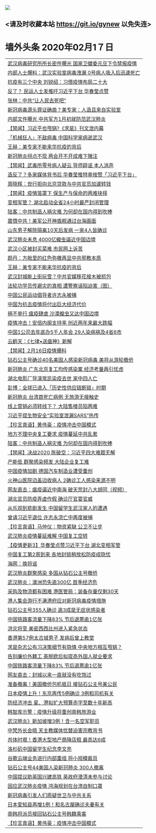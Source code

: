 
<tr>
  <td align=center><img src="https://cdn.jsdelivr.net/gh/gyoupiodf/im1/%E5%BE%AE%E4%BF%A1%E8%AF%B4%E6%98%8E4.jpg" /></td>  
</tr>

## <请及时收藏本站 https://git.io/gynew 以免失连> </a>
# 墙外头条 2020年02月1７日</a>

<table>

<tr><td colspan="2" align="left"><a href="https://xball.casa/oo.aspx?name=c1131747&key=eqxowaguscvmxdgc&from=gy">武汉病毒研究所所长密件曝光 国家卫健委元旦下令禁报疫情</a></td></tr>
<tr><td colspan="2" align="left"><a href="https://xball.casa/oo.aspx?name=c1131723&key=eqxowaguscvmxdgc&from=gy">内部人士爆料：武汉实验室病毒洩漏 0号病人吸入后迅速死亡</a></td></tr>
<tr><td colspan="2" align="left"><a href="https://xball.casa/oo.aspx?name=c1131675&key=eqxowaguscvmxdgc&from=gy">抗疫有三个中央 刘锐绍：习借疫情布局二十大</a></td></tr>
<tr><td colspan="2" align="left"><a href="https://xball.casa/oo.aspx?name=c1131750&key=eqxowaguscvmxdgc&from=gy">反了？ 民运人士发推吁习近平下台 华春莹点赞</a></td></tr>
<tr><td colspan="2" align="left"><a href="https://xball.casa/oo.aspx?name=c1131737&key=eqxowaguscvmxdgc&from=gy">张林：中共“让人民去死吧”</a></td></tr>
<tr><td colspan="2" align="left"><a href="https://xball.casa/oo.aspx?name=c1131698&key=eqxowaguscvmxdgc&from=gy">新冠病毒源头罪证确凿？美专家：人造且来自实验室</a></td></tr>
<tr><td colspan="2" align="left"><a href="https://xball.casa/oo.aspx?name=c1131727&key=eqxowaguscvmxdgc&from=gy">内部文件曝光 中共军方1月初就防范武汉肺炎</a></td></tr>
<tr><td colspan="2" align="left"><a href="https://xball.casa/oo.aspx?name=c1131748&key=eqxowaguscvmxdgc&from=gy">【禁闻】习近平也甩锅?《求是》刊文泄内幕</a></td></tr>
<tr><td colspan="2" align="left"><a href="https://xball.casa/oo.aspx?name=c1131725&key=eqxowaguscvmxdgc&from=gy">「机械狂人」不敌病毒 中国科学家病逝武汉</a></td></tr>
<tr><td colspan="2" align="left"><a href="https://xball.casa/oo.aspx?name=c1131738&key=eqxowaguscvmxdgc&from=gy">王赫：美专家不能来华抗疫的背后</a></td></tr>
<tr><td colspan="2" align="left"><a href="https://xball.casa/oo.aspx?name=c1131754&key=eqxowaguscvmxdgc&from=gy">新冠肺炎拐点不现 两会开不开成难下赌注</a></td></tr>
<tr><td colspan="2" align="left"><a href="https://xball.casa/oo.aspx?name=c1131757&key=eqxowaguscvmxdgc&from=gy">【禁闻】武毒所零号病人疑云 导师辟谣 本人消声</a></td></tr>
<tr><td colspan="2" align="left"><a href="https://xball.casa/oo.aspx?name=c1131722&key=eqxowaguscvmxdgc&from=gy">造反了？多家媒体背书后 华春莹推特竟按赞「习近平下台」</a></td></tr>
<tr><td colspan="2" align="left"><a href="https://xball.casa/oo.aspx?name=c1131735&key=eqxowaguscvmxdgc&from=gy">周晓辉：世行拒向北京贷款与中共官员加速转钱</a></td></tr>
<tr><td colspan="2" align="left"><a href="https://xball.casa/oo.aspx?name=c1131746&key=eqxowaguscvmxdgc&from=gy">【禁闻】疫情笼罩下 保生产与保命的两难抉择</a></td></tr>
<tr><td colspan="2" align="left"><a href="https://xball.casa/oo.aspx?name=c1131751&key=eqxowaguscvmxdgc&from=gy">变相军管？ 湖北启动全省24小时最严封闭管理</a></td></tr>
<tr><td colspan="2" align="left"><a href="https://xball.casa/oo.aspx?name=c1131739&key=eqxowaguscvmxdgc&from=gy">陆客：中共制造人祸灾难 为何却在国内得到吹捧</a></td></tr>
<tr><td colspan="2" align="left"><a href="https://xball.casa/oo.aspx?name=c1131712&key=eqxowaguscvmxdgc&from=gy">震慑中共！美军公开神盾舰通过台海画面</a></td></tr>
<tr><td colspan="2" align="left"><a href="https://xball.casa/oo.aspx?name=c1131715&key=eqxowaguscvmxdgc&from=gy">山东男子解除隔离10天后发病 一家4人皆确诊</a></td></tr>
<tr><td colspan="2" align="left"><a href="https://xball.casa/oo.aspx?name=c1131749&key=eqxowaguscvmxdgc&from=gy">武汉肺炎未息 4000亿蝗虫逼近中国边境</a></td></tr>
<tr><td colspan="2" align="left"><a href="https://xball.casa/oo.aspx?name=c1131744&key=eqxowaguscvmxdgc&from=gy">武汉小区被封买菜难 市民网上诉苦</a></td></tr>
<tr><td colspan="2" align="left"><a href="https://xball.casa/oo.aspx?name=c1131728&key=eqxowaguscvmxdgc&from=gy">颜丹：方舱里的红色弥撒再显中共邪教本质</a></td></tr>
<tr><td colspan="2" align="left"><a href="https://xball.casa/oo.aspx?name=c1131720&key=eqxowaguscvmxdgc&from=gy">王赫：美专家不能来华抗疫的背后</a></td></tr>
<tr><td colspan="2" align="left"><a href="https://xball.casa/oo.aspx?name=c1131701&key=eqxowaguscvmxdgc&from=gy">武汉封城能上街玩雪？中共官媒移花接木被抓包</a></td></tr>
<tr><td colspan="2" align="left"><a href="https://xball.casa/oo.aspx?name=c1131745&key=eqxowaguscvmxdgc&from=gy">法轮功学员传避灾的真相 遭警察诬陷迫害（图）</a></td></tr>
<tr><td colspan="2" align="left"><a href="https://xball.casa/oo.aspx?name=c1131694&key=eqxowaguscvmxdgc&from=gy">中国公民运动倡导者许志永被捕</a></td></tr>
<tr><td colspan="2" align="left"><a href="https://xball.casa/oo.aspx?name=c1131695&key=eqxowaguscvmxdgc&from=gy">中国为抗击疫情将付出巨大经济代价</a></td></tr>
<tr><td colspan="2" align="left"><a href="https://xball.casa/oo.aspx?name=c1131729&key=eqxowaguscvmxdgc&from=gy">祸不单行 瘟疫肆虐 沙漠蝗虫又达中国边境</a></td></tr>
<tr><td colspan="2" align="left"><a href="https://xball.casa/oo.aspx?name=c1131731&key=eqxowaguscvmxdgc&from=gy">疫情冲击！安倍内阁支持率 创近两年来最大跌幅</a></td></tr>
<tr><td colspan="2" align="left"><a href="https://xball.casa/oo.aspx?name=c1131714&key=eqxowaguscvmxdgc&from=gy">中国1公司去年底办5千人年会 29人染病祸及4省6市</a></td></tr>
<tr><td colspan="2" align="left"><a href="https://xball.casa/oo.aspx?name=c1131721&key=eqxowaguscvmxdgc&from=gy">云鹤天：《七律▪送瘟神》新解</a></td></tr>
<tr><td colspan="2" align="left"><a href="https://xball.casa/oo.aspx?name=c1131768&key=eqxowaguscvmxdgc&from=gy">【禁闻】2月16日疫情爆料</a></td></tr>
<tr><td colspan="2" align="left"><a href="https://xball.casa/oo.aspx?name=c1131733&key=eqxowaguscvmxdgc&from=gy">钻石公主号确诊40名美国人感染新冠病毒 美将从游轮撤侨</a></td></tr>
<tr><td colspan="2" align="left"><a href="https://xball.casa/oo.aspx?name=c1131708&key=eqxowaguscvmxdgc&from=gy">新冠肺炎 广东北京复工均传感染案 经济考量再引忧虑</a></td></tr>
<tr><td colspan="2" align="left"><a href="https://xball.casa/oo.aspx?name=c1131687&key=eqxowaguscvmxdgc&from=gy">湖北电影厂导演常凯染疫去世 家中四人亡</a></td></tr>
<tr><td colspan="2" align="left"><a href="https://xball.casa/oo.aspx?name=c1131681&key=eqxowaguscvmxdgc&from=gy">彭博：全球已进入「历史性供应链断链」时期</a></td></tr>
<tr><td colspan="2" align="left"><a href="https://xball.casa/oo.aspx?name=c1131724&key=eqxowaguscvmxdgc&from=gy">新冠肺炎 台湾首死亡病例 无旅游无接触史</a></td></tr>
<tr><td colspan="2" align="left"><a href="https://xball.casa/oo.aspx?name=c1131718&key=eqxowaguscvmxdgc&from=gy">线上营销必须转线下？ 大陆售楼员陷两难</a></td></tr>
<tr><td colspan="2" align="left"><a href="https://xball.casa/oo.aspx?name=c1131686&key=eqxowaguscvmxdgc&from=gy">习近平提生物安全“实验室泄漏SARS”热传</a></td></tr>
<tr><td colspan="2" align="left"><a href="https://xball.casa/oo.aspx?name=c1131730&key=eqxowaguscvmxdgc&from=gy">【珍言真语】黄伟豪：疫情冲击中国模式</a></td></tr>
<tr><td colspan="2" align="left"><a href="https://xball.casa/oo.aspx?name=c1131699&key=eqxowaguscvmxdgc&from=gy">地方不理中央复工要求 疫情蔓延中共乱套</a></td></tr>
<tr><td colspan="2" align="left"><a href="https://xball.casa/oo.aspx?name=c1131734&key=eqxowaguscvmxdgc&from=gy">陆客：中共制造人祸灾难 为何却在国内得到吹捧</a></td></tr>
<tr><td colspan="2" align="left"><a href="https://xball.casa/oo.aspx?name=c1131769&key=eqxowaguscvmxdgc&from=gy">【禁闻】决战2020 陈破空：习近平四大难题无解</a></td></tr>
<tr><td colspan="2" align="left"><a href="https://xball.casa/oo.aspx?name=c1131743&key=eqxowaguscvmxdgc&from=gy">产能低 群聚感染频发 大陆企业复工难</a></td></tr>
<tr><td colspan="2" align="left"><a href="https://xball.casa/oo.aspx?name=c1131753&key=eqxowaguscvmxdgc&from=gy">中国疫情加剧 德国汽车制造业遭受重创</a></td></tr>
<tr><td colspan="2" align="left"><a href="https://xball.casa/oo.aspx?name=c1131710&key=eqxowaguscvmxdgc&from=gy">火神山医院边盖边收病人 2确诊工人感染来源不明</a></td></tr>
<tr><td colspan="2" align="left"><a href="https://xball.casa/oo.aspx?name=c1131767&key=eqxowaguscvmxdgc&from=gy">网友直击：瘟疫逼近中南海 破天荒封八大胡同（视频）</a></td></tr>
<tr><td colspan="2" align="left"><a href="https://xball.casa/oo.aspx?name=c1131700&key=eqxowaguscvmxdgc&from=gy">湖北官员防疫弄虚作假 确诊厅官耍官威</a></td></tr>
<tr><td colspan="2" align="left"><a href="https://xball.casa/oo.aspx?name=c1131717&key=eqxowaguscvmxdgc&from=gy">从乐观到悲剧发生 中国留学生武汉家人的遭遇</a></td></tr>
<tr><td colspan="2" align="left"><a href="https://xball.casa/oo.aspx?name=c1131770&key=eqxowaguscvmxdgc&from=gy">曾请习近平退位 许志永流亡中再度被捕</a></td></tr>
<tr><td colspan="2" align="left"><a href="https://xball.casa/oo.aspx?name=c1131719&key=eqxowaguscvmxdgc&from=gy">【珍言真语】马仲仪：物资紧缺 公卫不让步</a></td></tr>
<tr><td colspan="2" align="left"><a href="https://xball.casa/oo.aspx?name=c1131691&key=eqxowaguscvmxdgc&from=gy">武汉肺炎疫情蔓延难解 中国复工空转</a></td></tr>
<tr><td colspan="2" align="left"><a href="https://xball.casa/oo.aspx?name=c1131771&key=eqxowaguscvmxdgc&from=gy">【疫情更新3】华春莹点赞习近平下台 湖北变相军管</a></td></tr>
<tr><td colspan="2" align="left"><a href="https://xball.casa/oo.aspx?name=c1131703&key=eqxowaguscvmxdgc&from=gy">中国复工第2周到来 各地封锁稍放松防疫成隐忧</a></td></tr>
<tr><td colspan="2" align="left"><a href="https://xball.casa/oo.aspx?name=c1131736&key=eqxowaguscvmxdgc&from=gy">海网：换将谣</a></td></tr>
<tr><td colspan="2" align="left"><a href="https://xball.casa/oo.aspx?name=c1131674&key=eqxowaguscvmxdgc&from=gy">武汉肺炎群聚感染 多国从钻石公主号撤侨</a></td></tr>
<tr><td colspan="2" align="left"><a href="https://xball.casa/oo.aspx?name=c1131732&key=eqxowaguscvmxdgc&from=gy">武汉肺炎：澳洲恐失逾300亿 首季经济危</a></td></tr>
<tr><td colspan="2" align="left"><a href="https://xball.casa/oo.aspx?name=c1131726&key=eqxowaguscvmxdgc&from=gy">采购及物流都有困难 港医管局：装备存量仅剩30天</a></td></tr>
<tr><td colspan="2" align="left"><a href="https://xball.casa/oo.aspx?name=c1131696&key=eqxowaguscvmxdgc&from=gy">港人集会游行不满港府应对新冠病毒疫情措施</a></td></tr>
<tr><td colspan="2" align="left"><a href="https://xball.casa/oo.aspx?name=c1131713&key=eqxowaguscvmxdgc&from=gy">钻石公主号355人确诊 逾3成是无症状感染者</a></td></tr>
<tr><td colspan="2" align="left"><a href="https://xball.casa/oo.aspx?name=c1131752&key=eqxowaguscvmxdgc&from=gy">中国铁路客流量下降83% 节后退票逾1亿张</a></td></tr>
<tr><td colspan="2" align="left"><a href="https://xball.casa/oo.aspx?name=c1131711&key=eqxowaguscvmxdgc&from=gy">洪灾将至 美密西西比州进入紧急状态</a></td></tr>
<tr><td colspan="2" align="left"><a href="https://xball.casa/oo.aspx?name=c1131709&key=eqxowaguscvmxdgc&from=gy">香港第57例太古城男子 发病后曾上教堂</a></td></tr>
<tr><td colspan="2" align="left"><a href="https://xball.casa/oo.aspx?name=c1131773&key=eqxowaguscvmxdgc&from=gy">求是杂志公布习决策细节有隐情 中央地方相互甩锅？</a></td></tr>
<tr><td colspan="2" align="left"><a href="https://xball.casa/oo.aspx?name=c1131680&key=eqxowaguscvmxdgc&from=gy">告别廉价外籍工 英脱欧后拟提高外国人就业要求</a></td></tr>
<tr><td colspan="2" align="left"><a href="https://xball.casa/oo.aspx?name=c1131742&key=eqxowaguscvmxdgc&from=gy">中国铁路客流量下降83% 节后退票逾1亿张</a></td></tr>
<tr><td colspan="2" align="left"><a href="https://xball.casa/oo.aspx?name=c1131772&key=eqxowaguscvmxdgc&from=gy">网友直击：封城以来一直就没有吃饱过</a></td></tr>
<tr><td colspan="2" align="left"><a href="https://xball.casa/oo.aspx?name=c1131697&key=eqxowaguscvmxdgc&from=gy">准备撤离！美国撤侨包机抵日 接钻石公主号美公民</a></td></tr>
<tr><td colspan="2" align="left"><a href="https://xball.casa/oo.aspx?name=c1131704&key=eqxowaguscvmxdgc&from=gy">日本疫情上升！东京再传5例确诊 3例和司机有关</a></td></tr>
<tr><td colspan="2" align="left"><a href="https://xball.casa/oo.aspx?name=c1131682&key=eqxowaguscvmxdgc&from=gy">防经济冲击 星、港拟扩大预算赤字至数十年新高</a></td></tr>
<tr><td colspan="2" align="left"><a href="https://xball.casa/oo.aspx?name=c1131683&key=eqxowaguscvmxdgc&from=gy">韩智库示警：疫情升级将重创南韩旅游业</a></td></tr>
<tr><td colspan="2" align="left"><a href="https://xball.casa/oo.aspx?name=c1131702&key=eqxowaguscvmxdgc&from=gy">武汉肺炎》新加坡增3例！含一名空军职员</a></td></tr>
<tr><td colspan="2" align="left"><a href="https://xball.casa/oo.aspx?name=c1131707&key=eqxowaguscvmxdgc&from=gy">中梵外长会晤 天主教媒体忧替迫害宗教背书</a></td></tr>
<tr><td colspan="2" align="left"><a href="https://xball.casa/oo.aspx?name=c1131692&key=eqxowaguscvmxdgc&from=gy">共体时艰！香港大型地产商降店租 最高达6成</a></td></tr>
<tr><td colspan="2" align="left"><a href="https://xball.casa/oo.aspx?name=c1131766&key=eqxowaguscvmxdgc&from=gy">洛杉矶中国留学生纪念李文亮</a></td></tr>
<tr><td colspan="2" align="left"><a href="https://xball.casa/oo.aspx?name=c1131684&key=eqxowaguscvmxdgc&from=gy">谷歌云端业务进行内部重组 将小规模裁员</a></td></tr>
<tr><td colspan="2" align="left"><a href="https://xball.casa/oo.aspx?name=c1131765&key=eqxowaguscvmxdgc&from=gy">钻石公主号44美国人染新冠肺炎 300人撤离</a></td></tr>
<tr><td colspan="2" align="left"><a href="https://xball.casa/oo.aspx?name=c1131693&key=eqxowaguscvmxdgc&from=gy">中国提议助英国兴建高铁 英政府澄清未参与讨论</a></td></tr>
<tr><td colspan="2" align="left"><a href="https://xball.casa/oo.aspx?name=c1131690&key=eqxowaguscvmxdgc&from=gy">因应武汉肺炎疫情 鸿海规划在台湾自制口罩</a></td></tr>
<tr><td colspan="2" align="left"><a href="https://xball.casa/oo.aspx?name=c1131764&key=eqxowaguscvmxdgc&from=gy">新冠病毒引发人们质疑世卫与中共关系</a></td></tr>
<tr><td colspan="2" align="left"><a href="https://xball.casa/oo.aspx?name=c1131705&key=eqxowaguscvmxdgc&from=gy">日本爱知县再增1例！和名古屋确诊夫妻有关</a></td></tr>
<tr><td colspan="2" align="left"><a href="https://xball.casa/oo.aspx?name=c1131706&key=eqxowaguscvmxdgc&from=gy">南韩将派员接回钻石公主号韩籍乘客</a></td></tr>
<tr><td colspan="2" align="left"><a href="https://xball.casa/oo.aspx?name=c1131763&key=eqxowaguscvmxdgc&from=gy">【珍言真语】黄伟豪：疫情冲击中国模式</a></td></tr>


</table>
